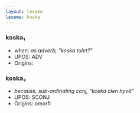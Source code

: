 ```yaml
---
layout: lexeme
lexeme: koska
---
```


###  koska₁

* _when, as adverb, “koska tulet?”_
* UPOS:  ADV
* Origins: 


###  koska₃

* _because, sub-ordinating conj, “koska olen hyvä”_
* UPOS:  SCONJ
* Origins: omorfi 

